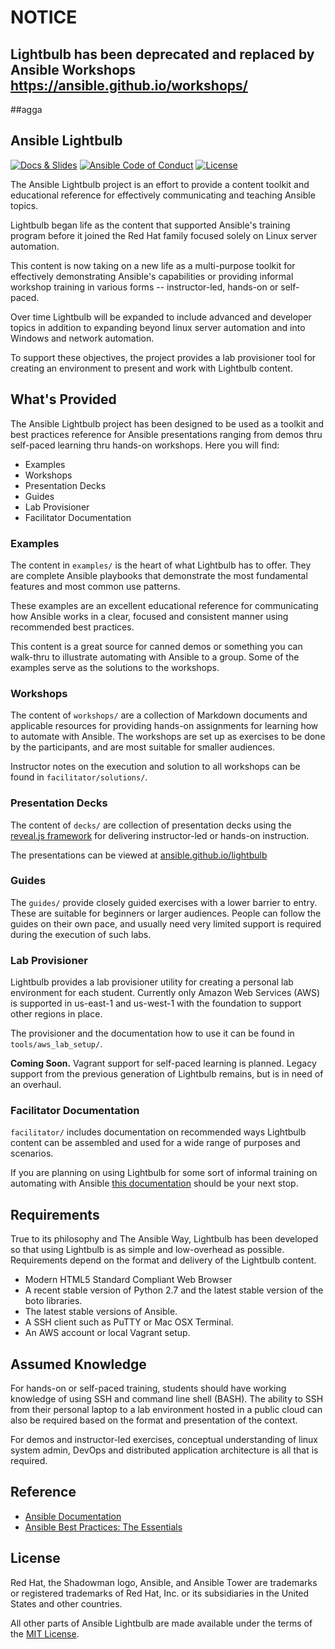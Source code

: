 # NOTICE

## Lightbulb has been deprecated and replaced by Ansible Workshops <https://ansible.github.io/workshops/>
##agga
## Ansible Lightbulb

[![Docs & Slides](https://img.shields.io/badge/docs-latest-brightgreen.svg)](http://ansible.github.io/lightbulb/) [![Ansible Code of Conduct](https://img.shields.io/badge/Code%20of%20Conduct-Ansible-silver.svg)](https://docs.ansible.com/ansible/latest/community/code_of_conduct.html) [![License](https://img.shields.io/badge/license-MIT-brightgreen.svg)](LICENSE)

The Ansible Lightbulb project is an effort to provide a content toolkit and educational reference for effectively communicating and teaching Ansible topics.

Lightbulb began life as the content that supported Ansible's training program before it joined the Red Hat family focused solely on Linux server automation.

This content is now taking on a new life as a multi-purpose toolkit for effectively demonstrating Ansible's capabilities or providing informal workshop training in various forms -- instructor-led, hands-on or self-paced.

Over time Lightbulb will be expanded to include advanced and developer topics in addition to expanding beyond linux server automation and into Windows and network automation.

To support these objectives, the project provides a lab provisioner tool for creating an environment to present and work with Lightbulb content.

## What's Provided

The Ansible Lightbulb project has been designed to be used as a toolkit and best practices reference for Ansible presentations ranging from demos thru self-paced learning thru hands-on workshops. Here you will find:

* Examples
* Workshops
* Presentation Decks
* Guides
* Lab Provisioner
* Facilitator Documentation

### Examples

The content in `examples/` is the heart of what Lightbulb has to offer. They are complete Ansible playbooks that demonstrate the most fundamental features and most common use patterns.

These examples are an excellent educational reference for communicating how Ansible works in a clear, focused and consistent manner using recommended best practices.

This content is a great source for canned demos or something you can walk-thru to illustrate automating with Ansible to a group. Some of the examples  serve as the solutions to the workshops.

### Workshops

The content of `workshops/` are a collection of Markdown documents and applicable resources for providing hands-on assignments for learning how to automate with Ansible. The workshops are set up as exercises to be done by the participants, and are most suitable for smaller audiences.

Instructor notes on the execution and solution to all workshops can be found in `facilitator/solutions/`.

### Presentation Decks

The content of `decks/` are collection of presentation decks using the [reveal.js framework](http://lab.hakim.se/reveal-js/) for delivering instructor-led or hands-on instruction.

The presentations can be viewed at [ansible.github.io/lightbulb](http://ansible.github.io/lightbulb/)

### Guides

The `guides/` provide closely guided exercises with a lower barrier to entry. These are suitable for beginners or larger audiences. People can follow the guides on their own pace, and usually need very limited support is required during the execution of such labs.

### Lab Provisioner

Lightbulb provides a lab provisioner utility for creating a personal lab environment for each student. Currently only Amazon Web Services (AWS) is supported in us-east-1 and us-west-1 with the foundation to support other regions in place.

The provisioner and the documentation how to use it can be found in `tools/aws_lab_setup/`.

**Coming Soon.** Vagrant support for self-paced learning is planned. Legacy support from the previous generation of Lightbulb remains, but is in need of an overhaul.

### Facilitator Documentation

`facilitator/` includes documentation on recommended ways Lightbulb content can be assembled and used for a wide range of purposes and scenarios.

If you are planning on using Lightbulb for some sort of informal training on automating with Ansible [this documentation](facilitator/README.md) should be your next stop.

## Requirements

True to its philosophy and The Ansible Way, Lightbulb has been developed so that using Lightbulb is as simple and low-overhead as possible. Requirements depend on the format and delivery of the Lightbulb content.

* Modern HTML5 Standard Compliant Web Browser
* A recent stable version of Python 2.7 and the latest stable version of the boto libraries.
* The latest stable versions of Ansible.
* A SSH client such as PuTTY or Mac OSX Terminal.
* An AWS account or local Vagrant setup.

## Assumed Knowledge

For hands-on or self-paced training, students should have working knowledge of using SSH and command line shell (BASH). The ability to SSH from their personal laptop to a lab environment hosted in a public cloud can also be required based on the format and presentation of the context.

For demos and instructor-led exercises, conceptual understanding of linux system admin, DevOps and distributed application architecture is all that is required.

## Reference

* [Ansible Documentation](http://docs.ansible.com)
* [Ansible Best Practices: The Essentials](https://www.ansible.com/blog/ansible-best-practices-essentials)

## License

Red Hat, the Shadowman logo, Ansible, and Ansible Tower are trademarks or registered trademarks of Red Hat, Inc. or its subsidiaries in the United States and other countries.

All other parts of Ansible Lightbulb are made available under the terms of the [MIT License](LICENSE).
